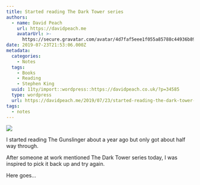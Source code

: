 ```yaml
---
title: Started reading The Dark Tower series
authors:
  - name: David Peach
    url: https://davidpeach.me
    avatarUrl: >-
      https://secure.gravatar.com/avatar/4d7faf5eee1f055a85788c44936b8995eaab6dfb004e7854ec747ccb272e91ee?s=96&d=mm&r=g
date: 2019-07-23T21:53:06.000Z
metadata:
  categories:
    - Notes
  tags:
    - Books
    - Reading
    - Stephen King
  uuid: 11ty/import::wordpress::https://davidpeach.co.uk/?p=34585
  type: wordpress
  url: https://davidpeach.me/2019/07/23/started-reading-the-dark-tower-series/
tags:
  - notes
---
```

![](https://davidpeach.me/wp-content/uploads/2019/07/IMG_20190723_234439-576x1024.jpg)

I started reading The Gunslinger about a year ago but only got about half way through.

After someone at work mentioned The Dark Tower series today, I was inspired to pick it back up and try again.

Here goes…